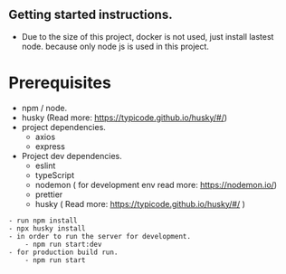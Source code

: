 ## Getting started instructions.
- Due to the size of this project, docker is not used, just install lastest node. because only node 
js is used in this project.
  
# Prerequisites
- npm / node.
- husky (Read more: https://typicode.github.io/husky/#/)  
- project dependencies.
    - axios
    - express
- Project dev dependencies.
    - eslint
    - typeScript
    - nodemon ( for development env read more: https://nodemon.io/)
    - prettier
    - husky ( Read more: https://typicode.github.io/husky/#/ )
  
````
- run npm install
- npx husky install
- in order to run the server for development.
    - npm run start:dev
- for production build run.
    - npm run start
````
